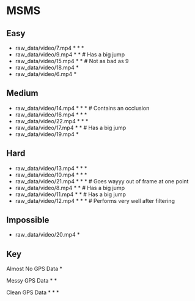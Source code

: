 # MSMS

## Easy

* raw_data/video/7.mp4 * * *
* raw_data/video/9.mp4 * *       # Has a big jump 
* raw_data/video/15.mp4 * *      # Not as bad as 9 
* raw_data/video/18.mp4 *
* raw_data/video/6.mp4 *

## Medium

* raw_data/video/14.mp4 * * * # Contains an occlusion 
* raw_data/video/16.mp4 * * *
* raw_data/video/22.mp4 * * *
* raw_data/video/17.mp4 * * # Has a big jump
* raw_data/video/19.mp4 *

## Hard

* raw_data/video/13.mp4 * * *
* raw_data/video/10.mp4 * * *
* raw_data/video/21.mp4 * * * # Goes wayyy out of frame at one point
* raw_data/video/8.mp4 * * # Has a big jump
* raw_data/video/11.mp4 * * # Has a big jump
* raw_data/video/12.mp4 * * * # Performs very well after filtering

## Impossible

* raw_data/video/20.mp4 *

## Key

Almost No GPS Data *

Messy GPS Data * *

Clean GPS Data * * *
